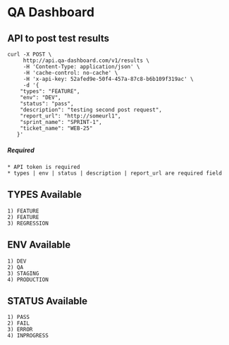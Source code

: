 # QA Dashboard

## API to post test results

```
curl -X POST \
     http://api.qa-dashboard.com/v1/results \
     -H 'Content-Type: application/json' \
     -H 'cache-control: no-cache' \
     -H 'x-api-key: 52afed9e-50f4-457a-87c8-b6b109f319ac' \
     -d '{
   	"types": "FEATURE",
   	"env": "DEV",
   	"status": "pass",
   	"description": "testing second post request",
   	"report_url": "http://someurl1",
   	"sprint_name": "SPRINT-1",
   	"ticket_name": "WEB-25"
   }'
```

##### Required
    * API token is required
    * types | env | status | description | report_url are required field

## TYPES Available 
```
1) FEATURE
2) FEATURE
3) REGRESSION
```

## ENV Available 
```
1) DEV
2) QA
3) STAGING
4) PRODUCTION
```

## STATUS Available 
```
1) PASS
2) FAIL
3) ERROR
4) INPROGRESS
```

